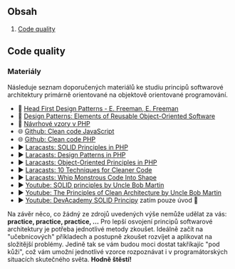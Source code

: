 ## Obsah

1. [Code quality](#code-quality)

## Code quality

### Materiály

Následuje seznam doporučených materiálů ke studiu principů softwarové architektury primárně
orientované na objektově orientované programování.

- 📖 [Head First Design Patterns - E. Freeman, E. Freeman](https://knihy.heureka.cz/head-first-design-patterns-e-freeman-e-freeman/#prehled/)
- 📖 [Design Patterns: Elements of Reusable Object-Oriented Software](https://www.amazon.com/Design-Patterns-Elements-Reusable-Object-Oriented/dp/0201633612)
- 📖 [Návrhové vzory v PHP](https://www.cbdb.cz/kniha-141871-navrhove-vzory-v-php)
- 🌐 [Github: Clean code JavaScript](https://github.com/ryanmcdermott/clean-code-javascript)
- 🌐 [Github: Clean code PHP](https://github.com/jupeter/clean-code-php)
- ▶ [Laracasts: SOLID Principles in PHP](https://laracasts.com/series/solid-principles-in-php)
- ▶ [Laracasts: Design Patterns in PHP](https://laracasts.com/series/design-patterns-in-php)
- ▶ [Laracasts: Object-Oriented Principles in PHP](https://laracasts.com/series/object-oriented-principles-in-php)
- ▶ [Laracasts: 10 Techniques for Cleaner Code](https://laracasts.com/series/ten-techniques-for-cleaner-code)
- ▶ [Laracasts: Whip Monstrous Code Into Shape](https://laracasts.com/series/whip-monstrous-code-into-shape)
- ▶ [Youtube: SOLID principles by Uncle Bob Martin](https://www.youtube.com/watch?v=zHiWqnTWsn4)
- ▶ [Youtube: The Principles of Clean Architecture by Uncle Bob Martin](https://www.youtube.com/watch?v=o_TH-Y78tt4)
- ▶ [Youtube: DevAcademy SOLID Principy](https://www.youtube.com/watch?v=dO8UkDBK0qg&list=PLbgONOn5MtLbqJ_gJ63uxWZ0nJIHHfmnA) zatím pouze úvod 😬

Na závěr něco, co žádný ze zdrojů uvedených výše nemůže udělat za vás: **practice, practice, practice, ...**
Pro lepší osvojení principů softwarové architektury je potřeba jednotlivé metody zkoušet. Ideálně začít na
"učebnicových" příkladech a postupně zkoušet rozvíjet a aplikovat na složitější problémy.
Jedině tak se vám budou moci dostat takříkajíc "pod kůži", což vám umožní jednotlivé vzorce rozpoznávat i
v programátorských situacích skutečného světa. **Hodně štěstí!**
